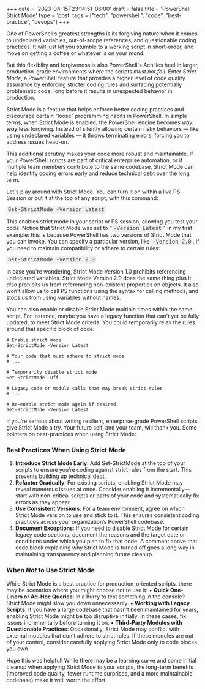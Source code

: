 +++
date = '2023-04-15T23:14:51-06:00'
draft = false
title = 'PowerShell Strict Mode'
type = 'post'
tags = ["tech", "powershell", "code", "best-practice", "devops"]
+++

<style>
/* Base style for code blocks */
.code-block {
    padding: 15px;                    /* Padding around the code */
    font-family: 'Courier New', Courier, monospace; /* Monospace font */
    white-space: pre-wrap;            /* Preserve whitespace and wrap lines */
    border-radius: 5px;               /* Rounded corners */
    overflow-x: auto;                 /* Horizontal scroll if needed */
    margin: 20px 0;                   /* Vertical spacing */
    /* Default colors (light mode) */
    background-color: #f5f5f5;        /* Light gray background */
    border: 1px solid #ddd;           /* Light border */
    color: #333;                      /* Dark text for readability */
}

/* Style for inline monospace text */
.mono {
    font-family: 'Courier New', Courier, monospace; /* Monospace font */
    background-color: #f0f0f0;        /* Light background to highlight */
    padding: 2px 4px;                  /* Padding around text */
    border-radius: 3px;                /* Rounded corners */
}

/* Dark mode overrides for code blocks */
@media (prefers-color-scheme: dark) {
    .code-block {
        background-color: #2d2d2d;    /* Dark background */
        border: 1px solid #555;        /* Darker border */
        color: #f8f8f2;                /* Light text for readability */
    }

    .mono {
        background-color: #3c3c3c;     /* Darker background for inline code */
        color: #f8f8f2;                /* Light text */
    }
}

/* Optional: Light mode overrides (for explicitness) */
@media (prefers-color-scheme: light) {
    .code-block {
        background-color: #f5f5f5;     /* Light gray background */
        border: 1px solid #ddd;        /* Light border */
        color: #333;                   /* Dark text */
    }

    .mono {
        background-color: #f0f0f0;     /* Light background */
        color: #333;                   /* Dark text */
    }
}
</style>

One of PowerShell’s greatest strengths is its forgiving nature when it comes to undeclared variables, out-of-scope references, and questionable coding practices. It will just let you stumble to a working script in short-order, and move on getting a coffee or whatever is on your mond.  <br />

But this flexibilty and forgiveness is also PowerShell's Achilles heel in larger, production-grade environments where the scripts *must.not.fail*. Enter *Strict Mode*, a PowerShell feature that provides a higher level of code quality assurance by enforcing stricter coding rules and surfacing potentially problematic code, long before it results in unexpected behavior in production. <br />

Strict Mode is a feature that helps enforce better coding practices and discourage certain “loose” programming habits in PowerShell. In simple terms, when Strict Mode is enabled, the PowerShell engine becomes *way*, ***way*** less forgiving. Instead of silently allowing certain risky behaviors — like using undeclared variables — it throws terminating errors, forcing you to address issues head-on.<br />

This additional scrutiny makes your code more robust and maintainable. If your PowerShell scripts are part of critical enterprise automation, or if multiple team members contribute to the same codebase, Strict Mode can help identify coding errors early and reduce technical debt over the long term.<br />

Let's play around with Strict Mode.  You can turn it on within a live PS Session or put it at the top of any script, with this command:

<span class="mono"> Set-StrictMode -Version Latest </span><br />

This enables strict mode in your script or PS session, allowing you test your code.  Notice that Strict Mode was set to "<span class="mono">-Version Latest</span>" in my first example: this is because PowerShell has two versions of Strict Mode that you can invoke. You can specify a particular version, like <span class="mono">-Version 2.0</span>, if you need to maintain compatibility or adhere to certain rules:<br />

<span class="mono"> Set-StrictMode -Version 2.0 </span><br />

In case you're wondering, Strict Mode Version 1.0 prohibits referencing undeclared variables.  Strict Mode Version 2.0 does the same thing plus it *also* prohibits us from referencing non-existent properties on objects.  It also won't allow us to call PS functions using the syntax for calling methods, and stops us from using variables without names. <br />

You can also enable or disable Strict Mode multiple times within the same script. For instance, maybe you have a legacy function that can’t yet be fully updated, to meet Strict Mode criteria.  You could temporarily relax the rules around that specific block of code:

~~~
# Enable strict mode
Set-StrictMode -Version Latest

# Your code that must adhere to strict mode
# ...

# Temporarily disable strict mode
Set-StrictMode -Off

# Legacy code or module calls that may break strict rules
# ...

# Re-enable strict mode again if desired
Set-StrictMode -Version Latest
~~~

If you’re serious about writing resilient, enterprise-grade PowerShell scripts, give Strict Mode a try. Your future self, and your team, will thank you.  Some pointers on best-practices when using Strict Mode: <br />

### Best Practices When Using Strict Mode

1.	**Introduce Strict Mode Early**: Add Set-StrictMode at the top of your scripts to ensure you’re coding against strict rules from the start. This prevents building up technical debt.
2.	**Refactor Gradually**: For existing scripts, enabling Strict Mode may reveal numerous issues at once. Consider enabling it incrementally—start with non-critical scripts or parts of your code and systematically fix errors as they appear.
3.	**Use Consistent Versions**: For a team environment, agree on which Strict Mode version to use and stick to it. This ensures consistent coding practices across your organization’s PowerShell codebase.
4.	**Document Exceptions**: If you need to disable Strict Mode for certain legacy code sections, document the reasons and the target date or conditions under which you plan to fix that code. A comment above that code block explaining why Strict Mode is turned off goes a long way in maintaining transparency and planning future cleanup.

### When *Not* to Use Strict Mode
While Strict Mode is a best practice for production-oriented scripts, there may be scenarios where you might choose not to use it:
	• **Quick One-Liners or Ad-Hoc Queries**: In a hurry to test something in the console? Strict Mode might slow you down unnecessarily.
	• **Working with Legacy Scripts**: If you have a large codebase that hasn’t been maintained for years, enabling Strict Mode might be too disruptive initially. In these cases, fix issues incrementally before turning it on.
	• **Third-Party Modules with Questionable Practices**: Occasionally, Strict Mode may conflict with external modules that don’t adhere to strict rules. If these modules are out of your control, consider carefully applying Strict Mode only to code blocks you own.<br />

Hope this was helpful!  While there may be a learning curve and some initial cleanup when applying Strict Mode to your scripts, the long-term benefits (improved code quality, fewer runtime surprises, and a more maintainable codebase) make it well worth the effort.